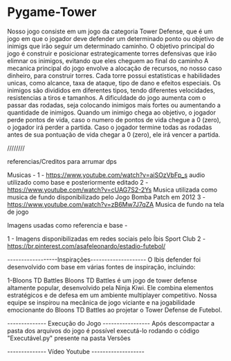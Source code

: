# Pygame-Tower
Nosso jogo consiste em um jogo da categoria Tower Defense, que é um jogo em que o jogador deve defender um determinado ponto ou objetivo de inimigs que irão seguir um determinado caminho. O objetivo principal do jogo é construir e posicionar estrategicamente torres defensivas que irão elimnar os inimigos, evitando que eles cheguem ao final do caminho
A mecanica principal do jogo envolve a alocação de recursos, no nosso caso dinheiro, para construir torres. Cada torre possui estatisticas e habilidades unicas, como alcance, taxa de ataque, tipo de dano e efeitos especiais.
Os inimigos são divididos em diferentes tipos, tendo diferentes velocidades, resistencias a tiros e tamanhos. 
A dificuldade do jogo aumenta com o passar das rodadas, seja colocando inimigos mais fortes ou aumentando a quantidade de inimigos.
Quando um inimigo chega ao objetivo, o jogador perde pontos de vida, caso o numero de pontos de vida chegue a 0 (zero), o jogador irá perder a partida. Caso o jogador termine todas as rodadas antes de sua pontuação de vida chegar a 0 (zero), ele irá vencer a partida.


////////

referencias/Creditos para arrumar dps

Musicas - 
1 - https://www.youtube.com/watch?v=aiSOzVbFp_s audio utilizado como base e posteriormente editado
2 - https://www.youtube.com/watch?v=cUAG7S2-2Ys Musica utilizada como musica de fundo disponibilizado pelo Jogo Bomba Patch em 2012
3 - https://www.youtube.com/watch?v=zB6Mw7J7qZA Musica de fundo na tela de jogo



Imagens usadas como referencia e base - 

1 - Imagens disponibilizadas em redes sociais pelo Íbis Sport Club
2 - https://br.pinterest.com/asafeleonardo/estadio-futebol/



------------------Inspirações--------------------
O Ibis defender foi desenvolvido com base em várias fontes de inspiração, incluindo:

1-Bloons TD Battles
    Bloons TD Battles é um jogo de tower defense altamente popular, desenvolvido pela Ninja Kiwi. Ele combina elementos estratégicos e de defesa em um ambiente multiplayer competitivo. Nossa equipe se inspirou na mecânica de jogo viciante e na jogabilidade emocionante do Bloons TD Battles ao projetar o Tower Defense de Futebol.

-------------- Execução do Jogo -----------------
Após descompactar a pasta dos arquivos do jogo é possível executá-lo rodando o código "Executável.py" presente na pasta Versões

-------------- Vídeo Youtube -------------------

